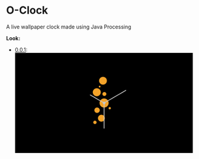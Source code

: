 # O-Clock

A live wallpaper clock made using Java Processing

**Look:**

-   [0.0.1](https://github.com/phanirithvij/O-Clock/releases/tag/0.0.1): [![screen](images/saved.png)](images/)
